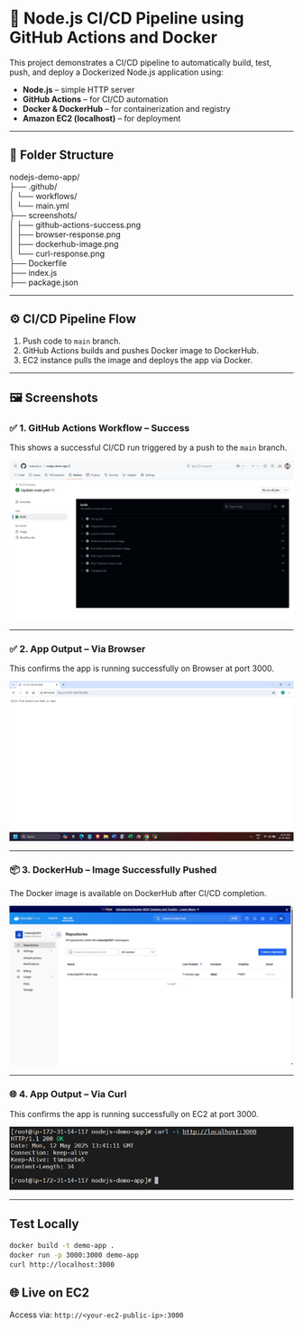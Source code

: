# 🚀 Node.js CI/CD Pipeline using GitHub Actions and Docker

This project demonstrates a CI/CD pipeline to automatically build, test, push, and deploy a Dockerized Node.js application using:

- **Node.js** – simple HTTP server
- **GitHub Actions** – for CI/CD automation
- **Docker & DockerHub** – for containerization and registry
- **Amazon EC2 (localhost)** – for deployment

---

## 📁 Folder Structure

nodejs-demo-app/ <br>
├── .github/ <br>
│   └── workflows/ <br>
│       └── main.yml <br>
├── screenshots/ <br>
│  ├── github-actions-success.png <br>
│  ├── browser-response.png <br>
│  ├── dockerhub-image.png <br>
│  └── curl-response.png <br>
├── Dockerfile <br>
├── index.js <br>
├── package.json <br>

---

## ⚙️ CI/CD Pipeline Flow

1. Push code to `main` branch.
2. GitHub Actions builds and pushes Docker image to DockerHub.
3. EC2 instance pulls the image and deploys the app via Docker.

---

## 🖼 Screenshots

### ✅ 1. GitHub Actions Workflow – Success
This shows a successful CI/CD run triggered by a push to the `main` branch.

![CI/CD Success](screenshots/github-actions-success.png)

---

### ✅ 2. App Output – Via Browser
This confirms the app is running successfully on Browser at port 3000.

![App Output](screenshots/browser-response.png)

---

### 📦 3. DockerHub – Image Successfully Pushed
The Docker image is available on DockerHub after CI/CD completion.

![DockerHub Image](screenshots/dockerhub-image.png)

---

### 🌐 4. App Output – Via Curl
This confirms the app is running successfully on EC2 at port 3000.

![App Output](screenshots/curl-response.png)

---


## Test Locally
```bash
docker build -t demo-app .
docker run -p 3000:3000 demo-app
curl http://localhost:3000
```

## 🌐 Live on EC2
Access via: `http://<your-ec2-public-ip>:3000`
